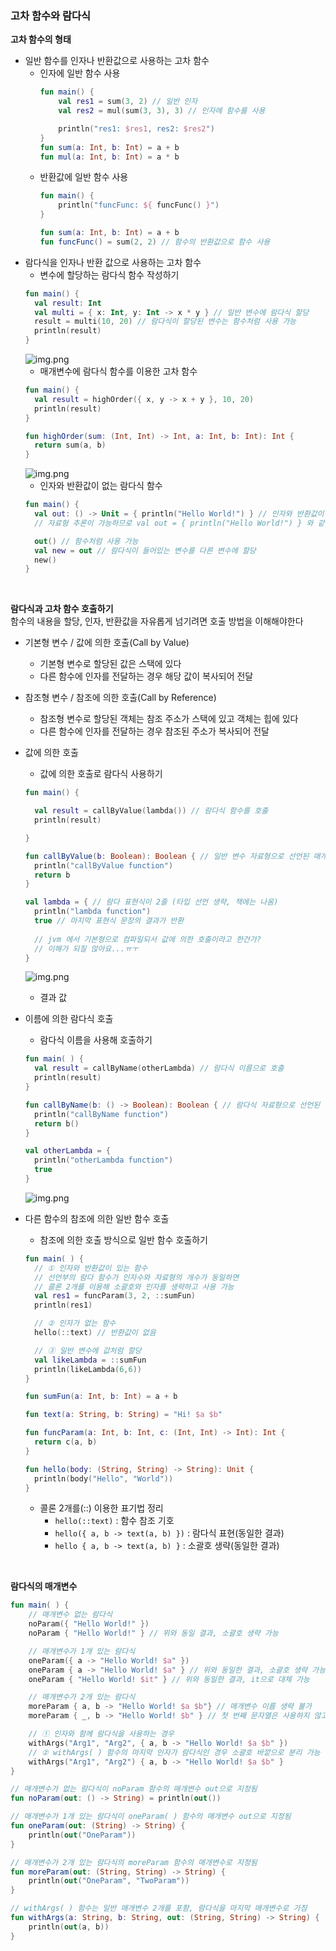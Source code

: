 ### 고차 함수와 람다식

**고차 함수의 형태**

- 일반 함수를 인자나 반환값으로 사용하는 고차 함수
  - 인자에 일반 함수 사용
    ```kotlin
    fun main() {
        val res1 = sum(3, 2) // 일반 인자
        val res2 = mul(sum(3, 3), 3) // 인자에 함수를 사용

        println("res1: $res1, res2: $res2")
    }
    fun sum(a: Int, b: Int) = a + b
    fun mul(a: Int, b: Int) = a * b

    ```
  - 반환값에 일반 함수 사용
    ```kotlin
    fun main() {
        println("funcFunc: ${ funcFunc() }")
    }

    fun sum(a: Int, b: Int) = a + b
    fun funcFunc() = sum(2, 2) // 함수의 반환값으로 함수 사용
    ```
- 람다식을 인자나 반환 값으로 사용하는 고차 함수
  - 변수에 할당하는 람다식 함수 작성하기
  ```kotlin
  fun main() {
    val result: Int
    val multi = { x: Int, y: Int -> x * y } // 일반 변수에 람다식 할당
    result = multi(10, 20) // 람다식이 할당된 변수는 함수처럼 사용 가능
    println(result)
  }
  ```
  ![img.png](static/img2.png)
  - 매개변수에 람다식 함수를 이용한 고차 함수
  ```kotlin
  fun main() {
    val result = highOrder({ x, y -> x + y }, 10, 20)
    println(result)
  }

  fun highOrder(sum: (Int, Int) -> Int, a: Int, b: Int): Int {
    return sum(a, b)
  }
  ```
  ![img.png](static/img3.png)
  - 인자와 반환값이 없는 람다식 함수
  ```kotlin
  fun main() {
    val out: () -> Unit = { println("Hello World!") } // 인자와 반환값이 없는 람다식의 선언
    // 자료형 추론이 가능하므로 val out = { println("Hello World!") } 와 같이 생략 가능

    out() // 함수처럼 사용 가능
    val new = out // 람다식이 들어있는 변수를 다른 변수에 할당
    new()
  }
  ```

<br>

**람다식과 고차 함수 호출하기**<br>
함수의 내용을 할당, 인자, 반환값을 자유롭게 넘기려면 호출 방법을 이해해야한다
- 기본형 변수 / 값에 의한 호출(Call by Value)
  - 기본형 변수로 할당된 값은 스택에 있다
  - 다른 함수에 인자를 전달하는 경우 해당 값이 복사되어 전달
- 참조형 변수 / 참조에 의한 호출(Call by Reference)
  - 참조형 변수로 할당된 객체는 참조 주소가 스택에 있고 객체는 힙에 있다
  - 다른 함수에 인자를 전달하는 경우 참조된 주소가 복사되어 전달

- 값에 의한 호출
  - 값에 의한 호출로 람다식 사용하기
  ```kotlin
  fun main() {

    val result = callByValue(lambda()) // 람다식 함수를 호출
    println(result)

  }

  fun callByValue(b: Boolean): Boolean { // 일반 변수 자료형으로 선언된 매개변수
    println("callByValue function")
    return b
  }
  
  val lambda = { // 람다 표현식이 2줄 (타입 선언 생략, 책에는 나옴)
    println("lambda function")
    true // 마지막 표현식 문장의 결과가 반환
    
    // jvm 에서 기본형으로 컴파일되서 값에 의한 호출이라고 한건가?
    // 이해가 되질 않아요...ㅠㅜ
  }
  ```
  ![img.png](static/img4.png)
  - 결과 값 
- 이름에 의한 람다식 호출
  - 람다식 이름을 사용해 호출하기
  ```kotlin
  fun main( ) {
    val result = callByName(otherLambda) // 람다식 이름으로 호출
    println(result)
  }

  fun callByName(b: () -> Boolean): Boolean { // 람다식 자료형으로 선언된 매개변수
    println("callByName function")
    return b()
  }
  
  val otherLambda = {
    println("otherLambda function")
    true
  }
  ```
  ![img.png](static/img6.png)
- 다른 함수의 참조에 의한 일반 함수 호출
  - 참조에 의한 호출 방식으로 일반 함수 호출하기
  ```kotlin
  fun main( ) {
    // ① 인자와 반환값이 있는 함수
    // 선언부의 람다 함수가 인자수와 자료형의 개수가 동일하면
    // 콜론 2개를 이용해 소괄호와 인자를 생략하고 사용 가능
    val res1 = funcParam(3, 2, ::sumFun)
    println(res1)

    // ② 인자가 없는 함수
    hello(::text) // 반환값이 없음

    // ③ 일반 변수에 값처럼 할당
    val likeLambda = ::sumFun
    println(likeLambda(6,6))
  }
  
  fun sumFun(a: Int, b: Int) = a + b
  
  fun text(a: String, b: String) = "Hi! $a $b"
  
  fun funcParam(a: Int, b: Int, c: (Int, Int) -> Int): Int {
    return c(a, b)
  }
  
  fun hello(body: (String, String) -> String): Unit {
    println(body("Hello", "World"))
  }
  ```
  - 콜론 2개를(::) 이용한 표기법 정리
    - `hello(::text)` : 함수 참조 기호
    - `hello({ a, b -> text(a, b) })` : 람다식 표현(동일한 결과)
    - `hello { a, b -> text(a, b) }` : 소괄호 생략(동일한 결과)

<br>

**람다식의 매개변수**
```kotlin
fun main( ) {
    // 매개변수 없는 람다식
    noParam({ "Hello World!" })
    noParam { "Hello World!" } // 위와 동일 결과, 소괄호 생략 가능

    // 매개변수가 1개 있는 람다식
    oneParam({ a -> "Hello World! $a" })
    oneParam { a -> "Hello World! $a" } // 위와 동일한 결과, 소괄호 생략 가능
    oneParam { "Hello World! $it" } // 위와 동일한 결과, it으로 대체 가능

    // 매개변수가 2개 있는 람다식
    moreParam { a, b -> "Hello World! $a $b"} // 매개변수 이름 생략 불가
    moreParam { _, b -> "Hello World! $b" } // 첫 번째 문자열은 사용하지 않고 생략

    // ① 인자와 함께 람다식을 사용하는 경우
    withArgs("Arg1", "Arg2", { a, b -> "Hello World! $a $b" })
    // ② withArgs( ) 함수의 마지막 인자가 람다식인 경우 소괄호 바깥으로 분리 가능
    withArgs("Arg1", "Arg2") { a, b -> "Hello World! $a $b" }
}

// 매개변수가 없는 람다식이 noParam 함수의 매개변수 out으로 지정됨
fun noParam(out: () -> String) = println(out())

// 매개변수가 1개 있는 람다식이 oneParam( ) 함수의 매개변수 out으로 지정됨
fun oneParam(out: (String) -> String) {
    println(out("OneParam"))
}

// 매개변수가 2개 있는 람다식의 moreParam 함수의 매개변수로 지정됨
fun moreParam(out: (String, String) -> String) {
    println(out("OneParam", "TwoParam"))
}

// withArgs( ) 함수는 일반 매개변수 2개를 포함, 람다식을 마지막 매개변수로 가짐
fun withArgs(a: String, b: String, out: (String, String) -> String) {
    println(out(a, b))
}
```

